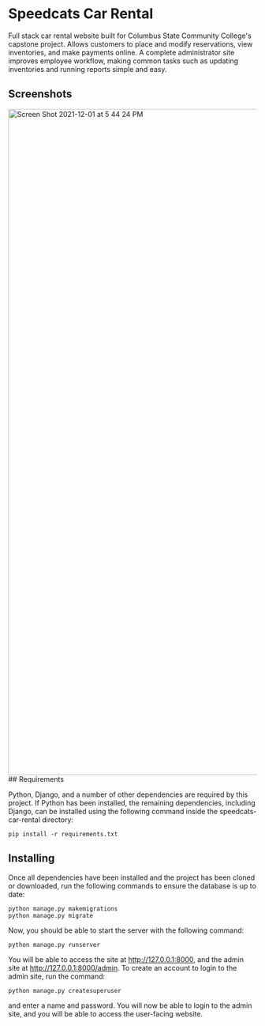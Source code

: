 # Speedcats Car Rental
Full stack car rental website built for Columbus State Community College's capstone project. Allows customers to place and modify reservations, view inventories, and make payments online. A complete administrator site improves employee workflow, making common tasks such as updating inventories and running reports simple and easy.

## Screenshots
<img width="1348" alt="Screen Shot 2021-12-01 at 5 44 24 PM" src="https://user-images.githubusercontent.com/32973242/144326296-674004da-ece1-428d-8b19-5ea627bd79ea.png">
## Requirements

Python, Django, and a number of other dependencies are required by this project. If Python has been installed, the remaining dependencies, including Django, can be installed using the following command inside the speedcats-car-rental directory:

```
pip install -r requirements.txt
```

## Installing

Once all dependencies have been installed and the project has been cloned or downloaded, run the following commands to ensure the database is up to date:

```
python manage.py makemigrations
python manage.py migrate
```

Now, you should be able to start the server with the following command:

```
python manage.py runserver 
```
You will be able to access the site at http://127.0.0.1:8000, and the admin site at http://127.0.0.1:8000/admin. To create an account to login to the admin site, run the command:

```
python manage.py createsuperuser
```

and enter a name and password. You will now be able to login to the admin site, and you will be able to access the user-facing website.

